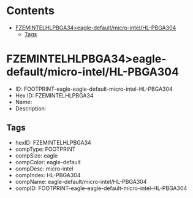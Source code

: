 



Contents
========

* [FZEMINTELHLPBGA34>eagle-default/micro-intel/HL-PBGA304](#fzemintelhlpbga34eagle-defaultmicro-intelhl-pbga304)
	* [Tags](#tags)

# FZEMINTELHLPBGA34>eagle-default/micro-intel/HL-PBGA304

- ID: FOOTPRINT-eagle-eagle-default-micro-intel-HL-PBGA304
- Hex ID: FZEMINTELHLPBGA34
- Name: 
- Description: 

## Tags

- hexID: FZEMINTELHLPBGA34
- oompType: FOOTPRINT
- oompSize: eagle
- oompColor: eagle-default
- oompDesc: micro-intel
- oompIndex: HL-PBGA304
- oompName: eagle-default/micro-intel/HL-PBGA304
- oompID: FOOTPRINT-eagle-eagle-default-micro-intel-HL-PBGA304
